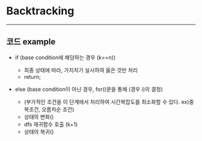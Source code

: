 # Backtracking
___
## 코드 example

- if (base condition에 해당하는 경우 (k==n))

  - 최종 상태에 따라, 가지치기 실시하여 옳은 것만 처리
  - return;

- else (base condition이 아닌 경우, for()문을 통해 (경우 i)의 결정)
  
  - (부가적인 조건을 이 단계에서 처리하여 시간복잡도를 최소화할 수 있다. ex)중복조건, 오름차순 조건)
  - 상태의 변화()
  - dfs 재귀함수 호출 (k+1)
  - 상태의 복귀()
